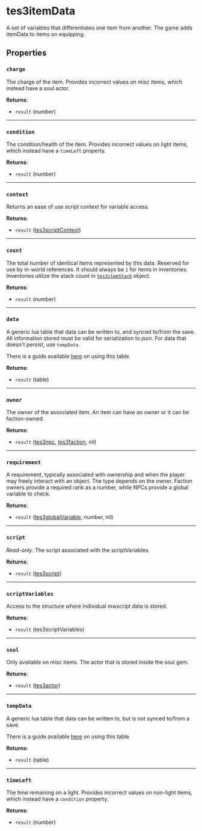 # tes3itemData
<div class="search_terms" style="display: none">tes3itemdata, itemdata</div>

<!---
	This file is autogenerated. Do not edit this file manually. Your changes will be ignored.
	More information: https://github.com/MWSE/MWSE/tree/master/docs
-->

A set of variables that differentiates one item from another. The game adds itemData to items on equipping.

## Properties

### `charge`
<div class="search_terms" style="display: none">charge</div>

The charge of the item. Provides incorrect values on misc items, which instead have a soul actor.

**Returns**:

* `result` (number)

***

### `condition`
<div class="search_terms" style="display: none">condition</div>

The condition/health of the item. Provides incorrect values on light items, which instead have a `timeLeft` property.

**Returns**:

* `result` (number)

***

### `context`
<div class="search_terms" style="display: none">context</div>

Returns an ease of use script context for variable access.

**Returns**:

* `result` ([tes3scriptContext](../../types/tes3scriptContext))

***

### `count`
<div class="search_terms" style="display: none">count</div>

The total number of identical items represented by this data. Reserved for use by in-world references. It should always be `1` for items in inventories. Inventories utilize the stack count in [`tes3itemStack`](https://mwse.github.io/MWSE/types/tes3itemStack/) object.

**Returns**:

* `result` (number)

***

### `data`
<div class="search_terms" style="display: none">data</div>

A generic lua table that data can be written to, and synced to/from the save. All information stored must be valid for serialization to json. For data that doesn't persist, use `tempData`.

There is a guide available [here](https://mwse.github.io/MWSE/guides/storing-data/) on using this table.

**Returns**:

* `result` (table)

***

### `owner`
<div class="search_terms" style="display: none">owner</div>

The owner of the associated item. An item can have an owner or it can be faction-owned.

**Returns**:

* `result` ([tes3npc](../../types/tes3npc), [tes3faction](../../types/tes3faction), nil)

***

### `requirement`
<div class="search_terms" style="display: none">requirement</div>

A requirement, typically associated with ownership and when the player may freely interact with an object. The type depends on the owner. Faction owners provide a required rank as a number, while NPCs provide a global variable to check.

**Returns**:

* `result` ([tes3globalVariable](../../types/tes3globalVariable), number, nil)

***

### `script`
<div class="search_terms" style="display: none">script</div>

*Read-only*. The script associated with the scriptVariables.

**Returns**:

* `result` ([tes3script](../../types/tes3script))

***

### `scriptVariables`
<div class="search_terms" style="display: none">scriptvariables</div>

Access to the structure where individual mwscript data is stored.

**Returns**:

* `result` (tes3scriptVariables)

***

### `soul`
<div class="search_terms" style="display: none">soul</div>

Only available on misc items. The actor that is stored inside the soul gem.

**Returns**:

* `result` ([tes3actor](../../types/tes3actor))

***

### `tempData`
<div class="search_terms" style="display: none">tempdata</div>

A generic lua table that data can be written to, but is not synced to/from a save.

There is a guide available [here](https://mwse.github.io/MWSE/guides/storing-data/) on using this table.

**Returns**:

* `result` (table)

***

### `timeLeft`
<div class="search_terms" style="display: none">timeleft</div>

The time remaining on a light. Provides incorrect values on non-light items, which instead have a `condition` property.

**Returns**:

* `result` (number)

